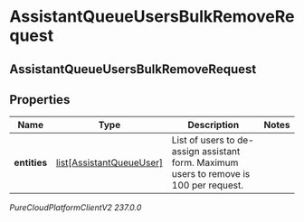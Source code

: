 # AssistantQueueUsersBulkRemoveRequest

## AssistantQueueUsersBulkRemoveRequest

## Properties

|Name | Type | Description | Notes|
|------------ | ------------- | ------------- | -------------|
| **entities** | [list[AssistantQueueUser]](AssistantQueueUser) | List of users to de-assign assistant form. Maximum users to remove is 100 per request. | |



_PureCloudPlatformClientV2 237.0.0_

